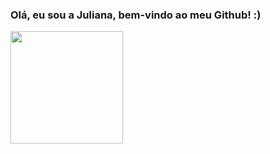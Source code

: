 ### Olá, eu sou a Juliana, bem-vindo ao meu Github! :)



<div>
  
  <img height="180em" src="https://github-readme-stats.vercel.app/api?username=jumelloviana&show_icons=true&theme=cobalt"/>
  
  
  
<div/>

